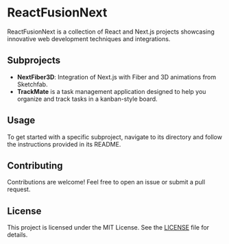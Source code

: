 # ReactFusionNext

ReactFusionNext is a collection of React and Next.js projects showcasing innovative web development techniques and integrations.

## Subprojects

- **NextFiber3D**: Integration of Next.js with Fiber and 3D animations from Sketchfab.
- **TrackMate** is a task management application designed to help you organize and track tasks in a kanban-style board.

## Usage

To get started with a specific subproject, navigate to its directory and follow the instructions provided in its README.

## Contributing

Contributions are welcome! Feel free to open an issue or submit a pull request.

## License

This project is licensed under the MIT License. See the [LICENSE](LICENSE) file for details.
